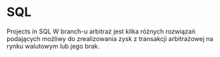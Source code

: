 # SQL
Projects in SQL
W branch-u arbitraż jest kilka różnych rozwiązań podających możliwy do zrealizowania zysk z transakcji arbitrażowej na rynku walutowym lub jego brak. 
